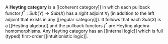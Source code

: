 A **Heyting category** is a [[coherent category]] in which each pullback functor $f^*:Sub(Y)\to Sub(X)$ has a _right_ adjoint $\forall_f$ (in addition to the left adjoint that exists in any [[regular category]]).  It follows that each $Sub(X)$ is a [[Heyting algebra]] and the pullback functors $f^*$ are Heyting algebra homomorphisms.  Any Heyting category has an [[internal logic]] which is full (typed) first-order [[intuitionistic logic]].